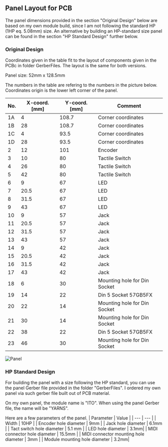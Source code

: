 ## Panel Layout for PCB

The panel dimensions provided in the section "Original Design" below are based on my own module build, since I am not following the standard HP (1HP eq. 5.08mm) size. An alternative by building an HP-standard size panel can be found in the section "HP Standard Design" further below.

### Original Design
Coordinates given in the table fit to the layout of components given in the PCBc in folder GerberFiles.
The layout is the same for both versions.

Panel size: 52mm x 128.5mm

The numbers in the table are refering to the numbers in the picture below.
Coordinates origin is the lower left corner of the panel.


| No. | X-coord. [mm] | Y-coord. [mm] | Comment |
| --- | --- | --- | --- |
| 1A | 4 | 108.7 | Corner coordinates |
| 1B | 28 | 108.7 | Corner coordinates |
| 1C | 4 | 93.5 | Corner coordinates |
| 1D | 28 | 93.5 | Corner coordinates |
| 2 | 12 | 101 | Encoder |
| 3 | 10 | 80 | Tactile Switch |
| 4 | 26 | 80 | Tactile Switch |
| 5 | 42 | 80 | Tactile Switch |
| 6 | 9 | 67 | LED |
| 7 | 20.5 | 67 | LED |
| 8 | 31.5 | 67 | LED |
| 9 | 43 | 67 | LED |
| 10 | 9 | 57 | Jack |
| 11 | 20.5 | 57 | Jack |
| 12 | 31.5 | 57 | Jack |
| 13 | 43 | 57 | Jack |
| 14 | 9 | 42 | Jack |
| 15 | 20.5 | 42 | Jack |
| 16 | 31.5 | 42 | Jack |
| 17 | 43 | 42 | Jack |
| 18 | 6 | 30 | Mounting hole for Din Socket |
| 19 | 14 | 22 | Din 5 Socket 57GB5FX |
| 20 | 22 | 14 | Mounting hole for Din Socket |
| 21 | 30 | 14 | Mounting hole for Din Socket |
| 22 | 38 | 22 | Din 5 Socket 57GB5FX |
| 23 | 46 | 30 | Mounting hole for Din Socket |

![Panel](https://user-images.githubusercontent.com/97026614/223692954-4e899adf-e36d-4aba-8087-6218ee39ac6d.png)

### HP Standard Design
For building the panel with a size following the HP standard, you can use the panel Gerber file provided in the folder "GerberFiles".
I ordered my own panel via such gerber file built out of PCB material.

On my own panel, the module name is "ITO". When using the panel Gerber file, the name will be "YARNS".

Here are a few parameters of the panel.
| Parameter | Value |
| --- | --- |
| Width | 10HP |
| Encoder hole diameter | 9mm |
| Jack hole diameter | 6.1mm |
| Tact switch hole diameter | 5.1 mm |
| LED hole diameter | 3.1mm|
| MIDI connector hole diameter | 15.5mm |
| MIDI connector mounting hole diameter | 3mm |
| Module mounting hole diameter | 3.2mm|
